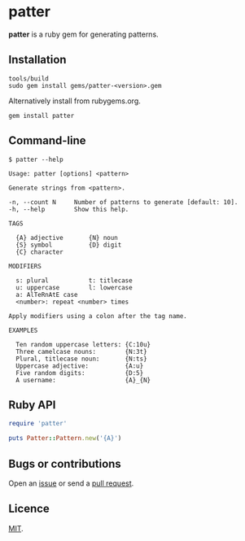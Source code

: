 # patter

**patter** is a ruby gem for generating patterns.

## Installation

```
tools/build
sudo gem install gems/patter-<version>.gem
```

Alternatively install from rubygems.org.

```
gem install patter
```

## Command-line

```
$ patter --help

Usage: patter [options] <pattern>

Generate strings from <pattern>.

-n, --count N     Number of patterns to generate [default: 10].
-h, --help        Show this help.

TAGS

  {A} adjective       {N} noun
  {S} symbol          {D} digit
  {C} character

MODIFIERS

  s: plural           t: titlecase
  u: uppercase        l: lowercase
  a: AlTeRnAtE case
  <number>: repeat <number> times

Apply modifiers using a colon after the tag name.

EXAMPLES

  Ten random uppercase letters: {C:10u}
  Three camelcase nouns:        {N:3t}
  Plural, titlecase noun:       {N:ts}
  Uppercase adjective:          {A:u}
  Five random digits:           {D:5}
  A username:                   {A}_{N}

```

## Ruby API

```rb
require 'patter'

puts Patter::Pattern.new('{A}')
```

## Bugs or contributions

Open an [issue](http://github.com/crdx/patter/issues) or send a [pull request](http://github.com/crdx/patter/pulls).

## Licence

[MIT](LICENCE.md).
